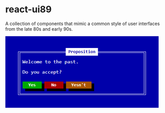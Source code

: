 # react-ui89

A collection of components that mimic a common style of user interfaces from the late 80s and early 90s.

![alt text](preview.png)
